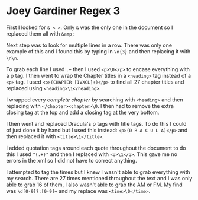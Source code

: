 # Joey Gardiner Regex 3

First I looked for `& < >`. Only `&` was the only one in the document so I replaced them all with `&amp;`

Next step was to look for multiple lines in a row. There was only one example of this and I found this by typing in `\n{3}` and then replacing it with `\n\n`. 

To grab each line I used `.+` then I used `<p>\0</p>` to encase everything with a p tag. I then went to wrap the Chapter titles in a `<heading>` tag instead of a `<p>` tag. I used `<p>(CHAPTER [IVXCL]+)</p>` to find all 27 chapter titles and replaced using  `<heading>\1</heading>`. 

I wrapped every *complete chapter* by searching with `<heading>` and then replacing with `</chapter><chapter>\0`. I then had to remove the extra closing tag at the top and add a closing tag at the very bottom.

I then went and replaced Dracula's p tags with title tags. To do this I could of just done it by hand but I used this instead:  `<p>(D R A C U L A)</p>` and then replaced it with `<title>\1</title>`. 

I added quotation tags around each quote throughout the document to do this I used `"(.+)"` and then I replaced with `<q>\1</q>`. This gave me no errors in the xml so I did not have to correct anything.

I attempted to tag the times but I knew I wasn't able to grab everything with my search. There are 27 times mentioned throughout the text and I was only able to grab 16 of them, I also wasn't able to grab the AM or FM. My find was `\d[0-9]?:[0-9]+` and my replace was `<time>\0</time>`.
